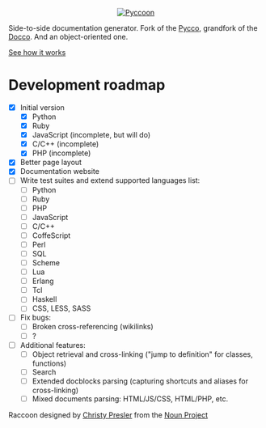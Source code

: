 <p align="center">
<a href="http://ckald.github.io/pyccoon/">
<img src="https://www.dropbox.com/s/n6s0ngrjl69ct09/pyccoon.svg?dl=1" alt="Pyccoon" />
</a>
</p>

Side-to-side documentation generator. Fork of the [Pycco](http://fitzgen.github.io/pycco/), grandfork of the [Docco](http://jashkenas.github.com/docco/). And an object-oriented one.

[See how it works](http://ckald.github.io/pyccoon/)

# Development roadmap

  - [x] Initial version
      - [x] Python
      - [x] Ruby
      - [x] JavaScript (incomplete, but will do)
      - [x] C/C++ (incomplete)
      - [x] PHP (incomplete)
  - [x] Better page layout
  - [x] Documentation website
  - [ ] Write test suites and extend supported languages list:
      - [ ] Python
      - [ ] Ruby
      - [ ] PHP
      - [ ] JavaScript
      - [ ] C/C++
      - [ ] CoffeScript
      - [ ] Perl
      - [ ] SQL
      - [ ] Scheme
      - [ ] Lua
      - [ ] Erlang
      - [ ] Tcl
      - [ ] Haskell
      - [ ] CSS, LESS, SASS
  - [ ] Fix bugs:
      - [ ] Broken cross-referencing (wikilinks)
      - [ ] ?
  - [ ] Additional features:
      - [ ] Object retrieval and cross-linking ("jump to definition" for classes, functions)
      - [ ] Search
      - [ ] Extended docblocks parsing (capturing shortcuts and aliases for cross-linking)
      - [ ] Mixed documents parsing: HTML/JS/CSS, HTML/PHP, etc.

Raccoon designed by <a href="http://www.thenounproject.com/cnpresler">Christy Presler</a> from the <a href="http://www.thenounproject.com">Noun Project</a>
